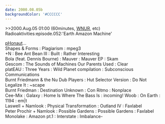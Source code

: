 ```yaml
---
date: 2000.08.05b
backgroundColor: '#CCCCCC'
---
```


\>>2000.Aug.05 01:00 (60minutes, [WNUR](http://www.wnur.org/), etc)  
Radioaktivities:episode.052:'Earth Amazon Machine'  

[pHonaut](http://www.phonaut.com/)...  
Shapes & Forms : Plagiarism : mpeg3  
+N : Bee Ant Bean III : Built : Rather Interesting  
Bola (feat. Dennis Bourne) : Mauver : Mauver EP : Skam  
Gescom : The Sounds of Machines Our Parents Used : Clear  
platEAU : Three Years : Wild Planet compilation : Subconscious Communications  
Burnt Friedmann & the Nu Dub Players : Hut Selector Version : Do Not Legalize It : ~scape  
Burnt Friedman : Destination Unknown : Con Ritmo : Nonplace  
Cee-Mix : Galaxy : Home Is Where The Bass Is : incoming! Woob : On Earth : 1194 : em|t  
Laswell + Namlook : Physical Transformation : Outland IV : Faxlabel  
Peter Prochir + Namlook : Possible Gardens : Possible Gardens : Faxlabel  
Monolake : Amazon pt.1 : Interstate : Imbalance\-